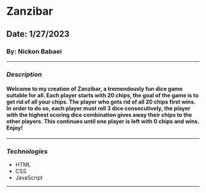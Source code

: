 # Zanzibar

## Date: 1/27/2023

### By: Nickon Babaei
***

### ***Description***
#### Welcome to my creation of Zanzibar, a tremendously fun dice game suitable for all. Each player starts with 20 chips, the goal of the game is to get rid of all your chips. The player who gets rid of all 20 chips first wins. In order to do so, each player must roll 3 dice consecutively, the player with the highest scoring dice combination gives away their chips to the other players. This continues until one player is left with 0 chips and wins. Enjoy!
***

### ***Technologies***
* HTML
* CSS
* JavaScript
***

